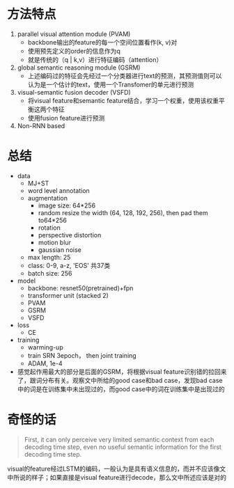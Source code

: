 # 方法特点

1. parallel visual attention module (PVAM)
   - backbone输出的feature的每一个空间位置看作(k, v)对
   - 使用预先定义的order的信息作为q
   - 就是传统的（q | k,v）进行特征编码（attention）
2. global semantic reasoning module (GSRM)
   - 上述编码过的特征会先经过一个分类器进行text的预测，其预测值则可以认为是一个估计的text，使用一个Transfomer的单元进行预测
3. visual-semantic fusion decoder (VSFD)
   - 将visual feature和semantic feature结合，学习一个权重，使用该权重平衡这两个特征
   - 使用fusion feature进行预测
4. Non-RNN based



# 总结

- data
  - MJ+ST
  - word level annotation
  - augmentation
    - image size: 64*256
    - random resize the width (64, 128, 192, 256), then pad them to64*256
    - rotation
    - perspective distortion
    - motion blur
    - gaussian noise
  - max length: 25
  - class: 0-9, a-z, 'EOS' 共37类
  - batch size: 256
- model
  - backbone: resnet50(pretrained)+fpn
  - transformer unit (stacked 2)
  - PVAM
  - GSRM
  - VSFD
- loss
  - CE
- training
  - warming-up
  - train SRN 3epoch， then joint training
  - ADAM, 1e-4
- 感觉起作用最大的部分是后面的GSRM，将根据visual feature识别错的拉回来了，跟词分布有关。观察文中所给的good case和bad case，发现bad case中的词是在训练集中未出现过的，而good case中的词在训练集中是出现过的



# 奇怪的话

>First, it can only perceive very limited semantic context from each decoding time step, even no useful semantic information for the first decoding time step.

visual的feature经过LSTM的编码，一般认为是具有语义信息的，而并不应该像文中所说的样子；如果直接是visual feature进行decode，那么文中所述应该是对的